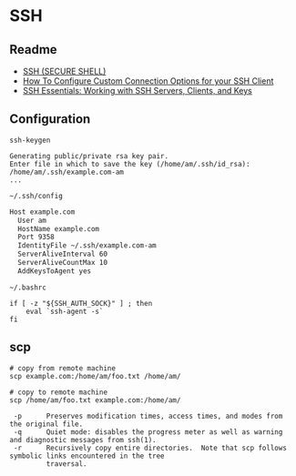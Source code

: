 # SSH

## Readme

- [SSH (SECURE SHELL)](https://www.ssh.com/ssh/)
- [How To Configure Custom Connection Options for your SSH Client](https://www.digitalocean.com/community/tutorials/how-to-configure-custom-connection-options-for-your-ssh-client)
- [SSH Essentials: Working with SSH Servers, Clients, and Keys](https://www.digitalocean.com/community/tutorials/ssh-essentials-working-with-ssh-servers-clients-and-keys)

## Configuration

`ssh-keygen`

```
Generating public/private rsa key pair.
Enter file in which to save the key (/home/am/.ssh/id_rsa): /home/am/.ssh/example.com-am
...
```


`~/.ssh/config`

```bash
Host example.com
  User am
  HostName example.com
  Port 9358
  IdentityFile ~/.ssh/example.com-am
  ServerAliveInterval 60
  ServerAliveCountMax 10
  AddKeysToAgent yes
```

`~/.bashrc`

```
if [ -z "${SSH_AUTH_SOCK}" ] ; then
    eval `ssh-agent -s`
fi
```



## scp

```
# copy from remote machine
scp example.com:/home/am/foo.txt /home/am/

# copy to remote machine
scp /home/am/foo.txt example.com:/home/am/
```

```
 -p      Preserves modification times, access times, and modes from the original file.
 -q      Quiet mode: disables the progress meter as well as warning and diagnostic messages from ssh(1).
 -r      Recursively copy entire directories.  Note that scp follows symbolic links encountered in the tree
         traversal.
```
